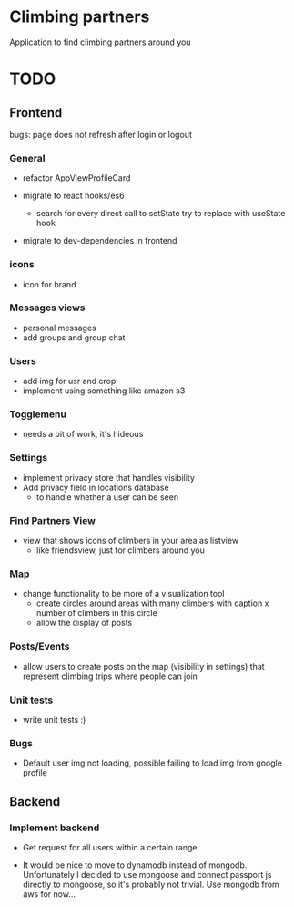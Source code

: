 # Climbing partners
Application to find climbing partners around you

# TODO

## Frontend

bugs: 
page does not refresh after login or logout

### General
- refactor AppViewProfileCard 

- migrate to react hooks/es6
    - search for every direct call to setState try to replace with useState hook

- migrate to dev-dependencies in frontend

### icons
- icon for brand

### Messages views
- personal messages
- add groups and group chat

### Users
- add img for usr and crop
- implement using something like amazon s3

### Togglemenu
- needs a bit of work, it's hideous

### Settings
- implement privacy store that handles visibility
- Add privacy field in locations database
    - to handle whether a user can be seen

### Find Partners View
- view that shows icons of climbers in your area as listview
    - like friendsview, just for climbers around you

### Map
- change functionality to be more of a visualization tool
    - create circles around areas with many climbers with caption x number of climbers in this circle
    - allow the display of posts

### Posts/Events
- allow users to create posts on the map (visibility in settings) that represent climbing trips where people can join

### Unit tests
- write unit tests :)

### Bugs
- Default user img not loading, possible failing to load img from google profile

## Backend

### Implement backend
- Get request for all users within a certain range

- It would be nice to move to dynamodb instead of mongodb. Unfortunately I decided to use mongoose and connect passport js directly to mongoose, so it's probably not trivial. Use mongodb from aws for now...
